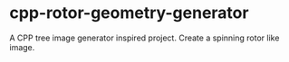 # cpp-rotor-geometry-generator
A CPP tree image generator inspired project. Create a spinning rotor like image.

